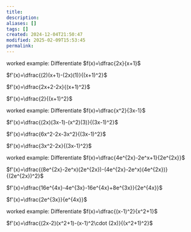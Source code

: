 ```yaml
---
title: 
description: 
aliases: []
tags: []
created: 2024-12-04T21:50:47
modified: 2025-02-09T15:53:45
permalink:
---
```


worked example: Differentiate $f(x)=\dfrac{2x}{x+1}$

$f'(x)=\dfrac{(2)(x+1)-(2x)(1)}{(x+1)^2}$

$f'(x)=\dfrac{2x+2-2x}{(x+1)^2}$

$f'(x)=\dfrac{2}{(x+1)^2}$



worked example: Differentiate $f(x)=\dfrac{x^2}{3x-1}$

$f'(x)=\dfrac{(2x)(3x-1)-(x^2)(3)}{(3x-1)^2}$

$f'(x)=\dfrac{6x^2-2x-3x^2}{(3x-1)^2}$

$f'(x)=\dfrac{3x^2-2x}{(3x-1)^2}$

worked example: Differentiate $f(x)=\dfrac{4e^{2x}-2e^x+1}{2e^{2x}}$

$f'(x)=\dfrac{(8e^{2x}-2e^x)(2e^{2x})-(4e^{2x}-2e^x)(4e^{2x})}{(2e^{2x})^2}$

$f'(x)=\dfrac{16e^{4x}-4e^{3x}-16e^{4x}+8e^{3x}}{2e^{4x}}$

$f'(x)=\dfrac{2e^{3x}}{e^{4x}}$

worked example: Differentiate $f(x)=\dfrac{(x-1)^2}{x^2+1}$


$f'(x)=\dfrac{(2x-2)(x^2+1)-(x-1)^2\cdot (2x)}{(x^2+1)^2}$
